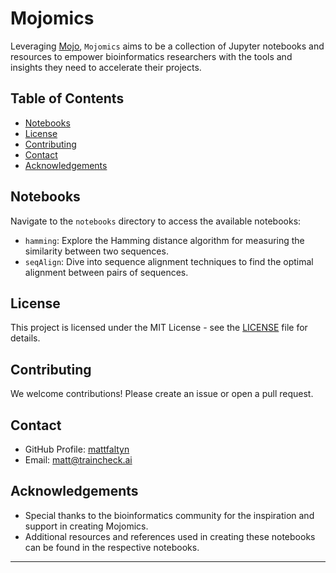 # Mojomics

Leveraging [Mojo](https://github.com/modularml/mojo), `Mojomics` aims to be a collection of Jupyter notebooks and resources to empower bioinformatics researchers with the tools and insights they need to accelerate their projects.

## Table of Contents
- [Notebooks](#notebooks)
- [License](#license)
- [Contributing](#contributing)
- [Contact](#contact)
- [Acknowledgements](#acknowledgements)


## Notebooks
Navigate to the `notebooks` directory to access the available notebooks:

- `hamming`: Explore the Hamming distance algorithm for measuring the similarity between two sequences.
- `seqAlign`: Dive into sequence alignment techniques to find the optimal alignment between pairs of sequences.

## License

This project is licensed under the MIT License - see the [LICENSE](LICENSE) file for details.

## Contributing

We welcome contributions! Please create an issue or open a pull request.

## Contact

- GitHub Profile: [mattfaltyn](https://github.com/mattfaltyn)
- Email: matt@traincheck.ai

## Acknowledgements

- Special thanks to the bioinformatics community for the inspiration and support in creating Mojomics.
- Additional resources and references used in creating these notebooks can be found in the respective notebooks.

---
